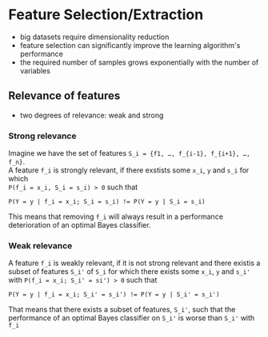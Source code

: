 # Feature Selection/Extraction
- big datasets require dimensionality reduction
- feature selection can significantly improve the learning algorithm's performance
- the required number of samples grows exponentially with the number of variables

## Relevance of features
- two degrees of relevance: weak and strong

### Strong relevance
Imagine we have the set of features `S_i = {f1, …, f_{i-1}, f_{i+1}, …, f_n}`.  
A feature `f_i` is strongly relevant, if there exstists some `x_i`, `y` and `s_i` for which  
`P(f_i = x_i, S_i = s_i) > 0` such that
```
P(Y = y | f_i = x_i; S_i = s_i) != P(Y = y | S_i = s_i)
```
This means that removing `f_i` will always result in a performance deterioration of an optimal Bayes classifier.

### Weak relevance
A feature `f_i` is weakly relevant, if it is not strong relevant and there existis a subset of features `S_i'` of `S_i` for which there exists some `x_i`, `y` and `s_i'` with `P(f_i = x_i; S_i' = si') > 0` such that
```
P(Y = y | f_i = x_i; S_i' = s_i') != P(Y = y | S_i' = s_i')
```
That means that there exists a subset of features, `S_i'`, such that the performance of an optimal Bayes classifier on `S_i'` is worse than `S_i'` with` f_i`